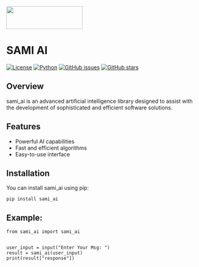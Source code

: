 <img src="" style="width:200px; height:60px;">

# SAMI AI

[![License](https://img.shields.io/badge/license-MIT-blue.svg)](https://opensource.org/licenses/MIT)
[![Python](https://img.shields.io/badge/python-3.6%2B-blue.svg)](https://www.python.org/downloads/release)
[![GitHub issues](https://img.shields.io/github/issues/your_username/sami_ai)](https://github.com/mr-sami-x/sami_ai/issues)
[![GitHub stars](https://img.shields.io/github/stars/your_username/sami_ai)](https://github.com/mr-sami-x/sami_ai/stargazers)

## Overview

sami_ai is an advanced artificial intelligence library designed to assist with the development of sophisticated and efficient software solutions.

## Features

- Powerful AI capabilities
- Fast and efficient algorithms
- Easy-to-use interface

## Installation

You can install sami_ai using pip:

```
pip install sami_ai
```

## Example:
```
from sami_ai import sami_ai


user_input = input("Enter Your Msg: ")
result = sami_ai(user_input)
print(result["response"])

```
